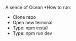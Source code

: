 A sence of Ocean
*How to run:
- Clone repo
- Open new terminal
- Type: npm install
- Type: npm run dev
